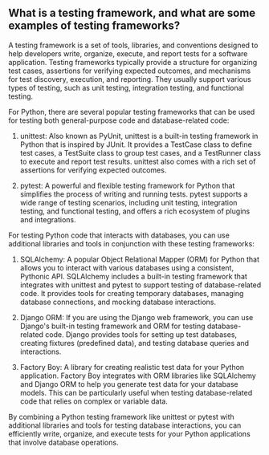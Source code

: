 ## What is a testing framework, and what are some examples of testing frameworks?

A testing framework is a set of tools, libraries, and conventions designed to help developers write, organize, execute, and report tests for a software application. Testing frameworks typically provide a structure for organizing test cases, assertions for verifying expected outcomes, and mechanisms for test discovery, execution, and reporting. They usually support various types of testing, such as unit testing, integration testing, and functional testing.

For Python, there are several popular testing frameworks that can be used for testing both general-purpose code and database-related code:

1. unittest: Also known as PyUnit, unittest is a built-in testing framework in Python that is inspired by JUnit. It provides a TestCase class to define test cases, a TestSuite class to group test cases, and a TestRunner class to execute and report test results. unittest also comes with a rich set of assertions for verifying expected outcomes.

2. pytest: A powerful and flexible testing framework for Python that simplifies the process of writing and running tests. pytest supports a wide range of testing scenarios, including unit testing, integration testing, and functional testing, and offers a rich ecosystem of plugins and integrations.

For testing Python code that interacts with databases, you can use additional libraries and tools in conjunction with these testing frameworks:

1. SQLAlchemy: A popular Object Relational Mapper (ORM) for Python that allows you to interact with various databases using a consistent, Pythonic API. SQLAlchemy includes a built-in testing framework that integrates with unittest and pytest to support testing of database-related code. It provides tools for creating temporary databases, managing database connections, and mocking database interactions.

2. Django ORM: If you are using the Django web framework, you can use Django's built-in testing framework and ORM for testing database-related code. Django provides tools for setting up test databases, creating fixtures (predefined data), and testing database queries and interactions.

3. Factory Boy: A library for creating realistic test data for your Python application. Factory Boy integrates with ORM libraries like SQLAlchemy and Django ORM to help you generate test data for your database models. This can be particularly useful when testing database-related code that relies on complex or variable data.

By combining a Python testing framework like unittest or pytest with additional libraries and tools for testing database interactions, you can efficiently write, organize, and execute tests for your Python applications that involve database operations.